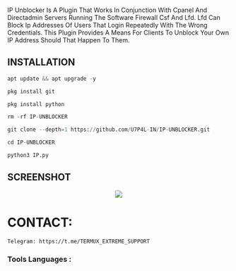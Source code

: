 <p align="center"><img src="">

IP Unblocker Is A Plugin That Works In Conjunction With Cpanel And Directadmin Servers Running The Software Firewall Csf And Lfd. Lfd Can Block Ip Addresses Of Users That Login Repeatedly With The Wrong Credentials. This Plugin Provides A Means For Clients To Unblock Your Own IP Address Should That Happen To Them.

##  INSTALLATION

````python
apt update && apt upgrade -y

pkg install git

pkg install python

rm -rf IP-UNBLOCKER

git clone --depth=1 https://github.com/U7P4L-IN/IP-UNBLOCKER.git

cd IP-UNBLOCKER

python3 IP.py

````

## SCREENSHOT

<p align="center"><img src="https://graph.org/file/34201f73baeacad66b661.jpg">

# CONTACT:
```sh
Telegram: https://t.me/TERMUX_EXTREME_SUPPORT
```
### Tools Languages :

